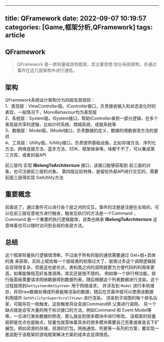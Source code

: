 
---
title: QFramework
date:  2022-09-07 10:19:57
categories:  [Game,框架分析,QFramework]
tags: article
---

## QFramework
>
> QFramework 是一款轻量级游戏框架，其主要思想 划分系统架构，并通过事件在这几层架构中进行通信。
> 


## 架构

QFramework系统设计架构分为四层及其规则：  
1、表现层：ViewController层。IController接口，负责接收输入和状态变化时的表现，一般情况下，MonoBehaviour均为表现层  
2、系统层：System层。ISystem接口，帮助IController承担一部分逻辑，在多个表现层共享的逻辑，比如计时系统、商城系统、成就系统等  
3、数据层：Model层。IModel接口，负责数据的定义、数据的增删查改方法的提供  
4、工具层：Utility层。IUtility接口，负责提供基础设施，比如存储方法、序列化方法、网络连接方法、蓝牙方法、SDK、框架继承等。啥都干不了，可以集成第三方库，或者封装API

前三层均 实现 **IBelongToArchitecture** 接口，该接口能够获取到 前三层的对象，也可注册前三层的对象。 第四层比较特殊，是留给外部API进行交互的，需要前面三层得实现 GetUtility方法

## 重要概念
前面说了，通过事件可以进行各个层之间的交互。事件的注册是注册在全局的，可以在前三层任意地方进行触发，触发后执行的方法是一个Command ， Command 是一个重要的执行逻辑载体，该类也继承 **IBelongToArchitecture** 这意味着也可以随时访问到全局的各层方法。

## 总结
这个框架轻量执行逻辑很清晰，不过由于所有的层的通信需要通过 Get+层+具体的类 来获取，实际上赋给每一个层级类的权限过大了，层类过多这个调用逻辑就会显得很复杂，但是这也是优点，类和类之间的调用就更为方便代码的利用率更高，如果能够规范好各类调用，其实还是很不错的。
例如做一个排行榜功能，排行版面板需要请求网络数据得到数据列表，随后根据这个列表数据进行渲染。这个过程就用到`GetSystem<NetSystem>` 用于网络请求， 并涉及到 `Model` 进行本地储存，并将raw数据处理成列表能够渲染的数据，随后在页面中就可以使用该数据 利用插件 `GetUtility<SuperScrollView>` 进行渲染。 渲染到子视图的每个排名玩家，可能存在一些触发，这些触发将会变成Command供 父类进行调用。
另一个缺点就是会写大量的用于标识接口的方法，例如Command 和 Event Model等等。一旦进行某些数据的修改，那么就会到很多模块中进行修改。
该框架的轻量级即是优点也是缺点，轻量也就意味着其余的很多模块需要自己完善或者是去下扩展包，例如资源的存储，资源的打包，网络通信，热更等一系列的方案，要实现一套适配于该框架的游戏框架解决方案的成本会显得很高。


















